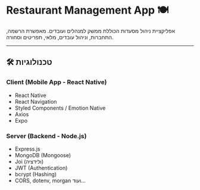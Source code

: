 # Restaurant Management App 🍽️

אפליקציית ניהול מסעדות הכוללת ממשק למנהלים ועובדים. מאפשרת הרשמה, התחברות, וניהול עובדים, מלאי, תפריטים וסחורה.

---

## 🛠 טכנולוגיות

### Client (Mobile App - React Native)

- React Native
- React Navigation
- Styled Components / Emotion Native
- Axios
- Expo

### Server (Backend - Node.js)

- Express.js
- MongoDB (Mongoose)
- Joi (ולידציה)
- JWT (Authentication)
- bcrypt (Hashing)
- CORS, dotenv, morgan ועוד...
